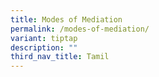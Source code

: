 ```yaml
---
title: Modes of Mediation
permalink: /modes-of-mediation/
variant: tiptap
description: ""
third_nav_title: Tamil
---
```

